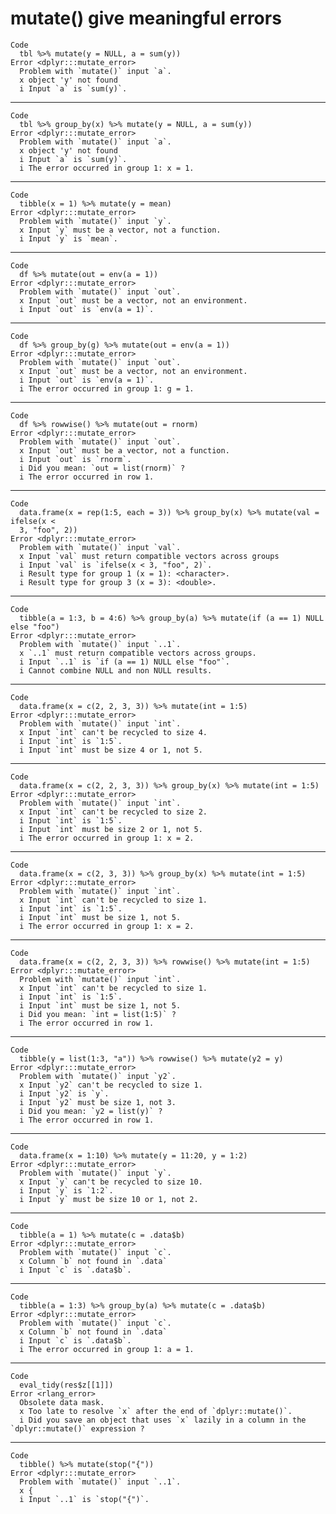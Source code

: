 # mutate() give meaningful errors

    Code
      tbl %>% mutate(y = NULL, a = sum(y))
    Error <dplyr:::mutate_error>
      Problem with `mutate()` input `a`.
      x object 'y' not found
      i Input `a` is `sum(y)`.

---

    Code
      tbl %>% group_by(x) %>% mutate(y = NULL, a = sum(y))
    Error <dplyr:::mutate_error>
      Problem with `mutate()` input `a`.
      x object 'y' not found
      i Input `a` is `sum(y)`.
      i The error occurred in group 1: x = 1.

---

    Code
      tibble(x = 1) %>% mutate(y = mean)
    Error <dplyr:::mutate_error>
      Problem with `mutate()` input `y`.
      x Input `y` must be a vector, not a function.
      i Input `y` is `mean`.

---

    Code
      df %>% mutate(out = env(a = 1))
    Error <dplyr:::mutate_error>
      Problem with `mutate()` input `out`.
      x Input `out` must be a vector, not an environment.
      i Input `out` is `env(a = 1)`.

---

    Code
      df %>% group_by(g) %>% mutate(out = env(a = 1))
    Error <dplyr:::mutate_error>
      Problem with `mutate()` input `out`.
      x Input `out` must be a vector, not an environment.
      i Input `out` is `env(a = 1)`.
      i The error occurred in group 1: g = 1.

---

    Code
      df %>% rowwise() %>% mutate(out = rnorm)
    Error <dplyr:::mutate_error>
      Problem with `mutate()` input `out`.
      x Input `out` must be a vector, not a function.
      i Input `out` is `rnorm`.
      i Did you mean: `out = list(rnorm)` ?
      i The error occurred in row 1.

---

    Code
      data.frame(x = rep(1:5, each = 3)) %>% group_by(x) %>% mutate(val = ifelse(x <
      3, "foo", 2))
    Error <dplyr:::mutate_error>
      Problem with `mutate()` input `val`.
      x Input `val` must return compatible vectors across groups
      i Input `val` is `ifelse(x < 3, "foo", 2)`.
      i Result type for group 1 (x = 1): <character>.
      i Result type for group 3 (x = 3): <double>.

---

    Code
      tibble(a = 1:3, b = 4:6) %>% group_by(a) %>% mutate(if (a == 1) NULL else "foo")
    Error <dplyr:::mutate_error>
      Problem with `mutate()` input `..1`.
      x `..1` must return compatible vectors across groups.
      i Input `..1` is `if (a == 1) NULL else "foo"`.
      i Cannot combine NULL and non NULL results.

---

    Code
      data.frame(x = c(2, 2, 3, 3)) %>% mutate(int = 1:5)
    Error <dplyr:::mutate_error>
      Problem with `mutate()` input `int`.
      x Input `int` can't be recycled to size 4.
      i Input `int` is `1:5`.
      i Input `int` must be size 4 or 1, not 5.

---

    Code
      data.frame(x = c(2, 2, 3, 3)) %>% group_by(x) %>% mutate(int = 1:5)
    Error <dplyr:::mutate_error>
      Problem with `mutate()` input `int`.
      x Input `int` can't be recycled to size 2.
      i Input `int` is `1:5`.
      i Input `int` must be size 2 or 1, not 5.
      i The error occurred in group 1: x = 2.

---

    Code
      data.frame(x = c(2, 3, 3)) %>% group_by(x) %>% mutate(int = 1:5)
    Error <dplyr:::mutate_error>
      Problem with `mutate()` input `int`.
      x Input `int` can't be recycled to size 1.
      i Input `int` is `1:5`.
      i Input `int` must be size 1, not 5.
      i The error occurred in group 1: x = 2.

---

    Code
      data.frame(x = c(2, 2, 3, 3)) %>% rowwise() %>% mutate(int = 1:5)
    Error <dplyr:::mutate_error>
      Problem with `mutate()` input `int`.
      x Input `int` can't be recycled to size 1.
      i Input `int` is `1:5`.
      i Input `int` must be size 1, not 5.
      i Did you mean: `int = list(1:5)` ?
      i The error occurred in row 1.

---

    Code
      tibble(y = list(1:3, "a")) %>% rowwise() %>% mutate(y2 = y)
    Error <dplyr:::mutate_error>
      Problem with `mutate()` input `y2`.
      x Input `y2` can't be recycled to size 1.
      i Input `y2` is `y`.
      i Input `y2` must be size 1, not 3.
      i Did you mean: `y2 = list(y)` ?
      i The error occurred in row 1.

---

    Code
      data.frame(x = 1:10) %>% mutate(y = 11:20, y = 1:2)
    Error <dplyr:::mutate_error>
      Problem with `mutate()` input `y`.
      x Input `y` can't be recycled to size 10.
      i Input `y` is `1:2`.
      i Input `y` must be size 10 or 1, not 2.

---

    Code
      tibble(a = 1) %>% mutate(c = .data$b)
    Error <dplyr:::mutate_error>
      Problem with `mutate()` input `c`.
      x Column `b` not found in `.data`
      i Input `c` is `.data$b`.

---

    Code
      tibble(a = 1:3) %>% group_by(a) %>% mutate(c = .data$b)
    Error <dplyr:::mutate_error>
      Problem with `mutate()` input `c`.
      x Column `b` not found in `.data`
      i Input `c` is `.data$b`.
      i The error occurred in group 1: a = 1.

---

    Code
      eval_tidy(res$z[[1]])
    Error <rlang_error>
      Obsolete data mask.
      x Too late to resolve `x` after the end of `dplyr::mutate()`.
      i Did you save an object that uses `x` lazily in a column in the `dplyr::mutate()` expression ?

---

    Code
      tibble() %>% mutate(stop("{"))
    Error <dplyr:::mutate_error>
      Problem with `mutate()` input `..1`.
      x {
      i Input `..1` is `stop("{")`.

